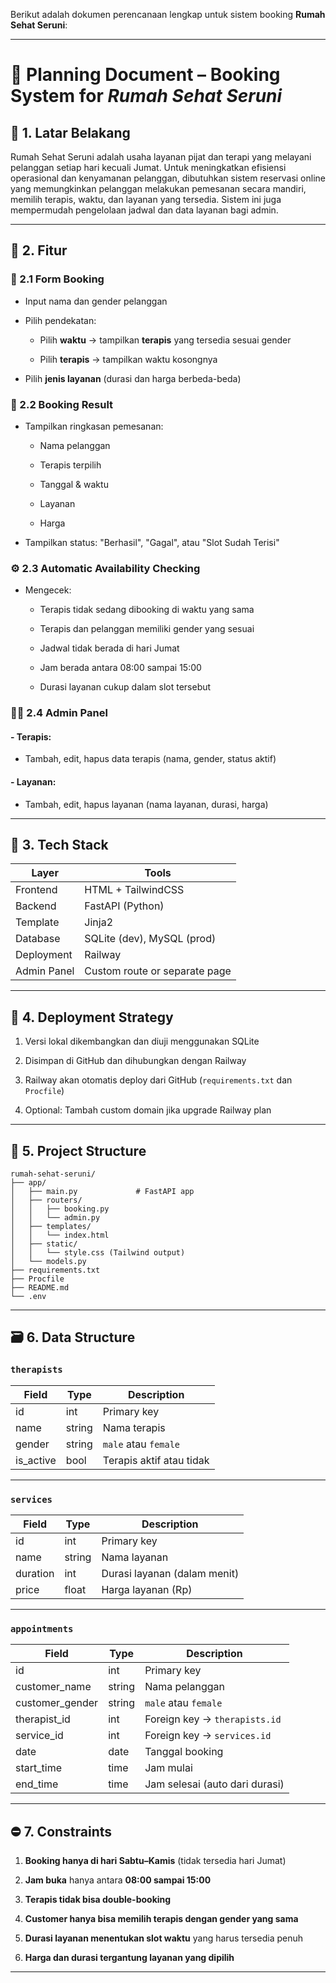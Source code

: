 Berikut adalah dokumen perencanaan lengkap untuk sistem booking **Rumah Sehat Seruni**:

---

# 📘 Planning Document – Booking System for *Rumah Sehat Seruni*

## 📌 1. Latar Belakang

Rumah Sehat Seruni adalah usaha layanan pijat dan terapi yang melayani pelanggan setiap hari kecuali Jumat. Untuk meningkatkan efisiensi operasional dan kenyamanan pelanggan, dibutuhkan sistem reservasi online yang memungkinkan pelanggan melakukan pemesanan secara mandiri, memilih terapis, waktu, dan layanan yang tersedia. Sistem ini juga mempermudah pengelolaan jadwal dan data layanan bagi admin.

---

## 🧩 2. Fitur

### 📝 2.1 Form Booking

- Input nama dan gender pelanggan

- Pilih pendekatan:
  
  - Pilih **waktu** → tampilkan **terapis** yang tersedia sesuai gender
  
  - Pilih **terapis** → tampilkan waktu kosongnya

- Pilih **jenis layanan** (durasi dan harga berbeda-beda)

### 📄 2.2 Booking Result

- Tampilkan ringkasan pemesanan:
  
  - Nama pelanggan
  
  - Terapis terpilih
  
  - Tanggal & waktu
  
  - Layanan
  
  - Harga

- Tampilkan status: "Berhasil", "Gagal", atau "Slot Sudah Terisi"

### ⚙️ 2.3 Automatic Availability Checking

- Mengecek:
  
  - Terapis tidak sedang dibooking di waktu yang sama
  
  - Terapis dan pelanggan memiliki gender yang sesuai
  
  - Jadwal tidak berada di hari Jumat
  
  - Jam berada antara 08:00 sampai 15:00
  
  - Durasi layanan cukup dalam slot tersebut

### 🧑‍💼 2.4 Admin Panel

#### - Terapis:

- Tambah, edit, hapus data terapis (nama, gender, status aktif)

#### - Layanan:

- Tambah, edit, hapus layanan (nama layanan, durasi, harga)

---

## 🧰 3. Tech Stack

| Layer       | Tools                         |
| ----------- | ----------------------------- |
| Frontend    | HTML + TailwindCSS            |
| Backend     | FastAPI (Python)              |
| Template    | Jinja2                        |
| Database    | SQLite (dev), MySQL (prod)    |
| Deployment  | Railway                       |
| Admin Panel | Custom route or separate page |

---

## 🚀 4. Deployment Strategy

1. Versi lokal dikembangkan dan diuji menggunakan SQLite

2. Disimpan di GitHub dan dihubungkan dengan Railway

3. Railway akan otomatis deploy dari GitHub (`requirements.txt` dan `Procfile`)

4. Optional: Tambah custom domain jika upgrade Railway plan

---

## 🧱 5. Project Structure

```
rumah-sehat-seruni/
├── app/
│   ├── main.py             # FastAPI app
│   ├── routers/
│   │   ├── booking.py
│   │   └── admin.py
│   ├── templates/
│   │   └── index.html
│   ├── static/
│   │   └── style.css (Tailwind output)
│   └── models.py
├── requirements.txt
├── Procfile
├── README.md
└── .env
```

---

## 🗃️ 6. Data Structure

### `therapists`

| Field     | Type   | Description              |
| --------- | ------ | ------------------------ |
| id        | int    | Primary key              |
| name      | string | Nama terapis             |
| gender    | string | `male` atau `female`     |
| is_active | bool   | Terapis aktif atau tidak |

---

### `services`

| Field    | Type   | Description                  |
| -------- | ------ | ---------------------------- |
| id       | int    | Primary key                  |
| name     | string | Nama layanan                 |
| duration | int    | Durasi layanan (dalam menit) |
| price    | float  | Harga layanan (Rp)           |

---

### `appointments`

| Field           | Type   | Description                    |
| --------------- | ------ | ------------------------------ |
| id              | int    | Primary key                    |
| customer_name   | string | Nama pelanggan                 |
| customer_gender | string | `male` atau `female`           |
| therapist_id    | int    | Foreign key → `therapists.id`  |
| service_id      | int    | Foreign key → `services.id`    |
| date            | date   | Tanggal booking                |
| start_time      | time   | Jam mulai                      |
| end_time        | time   | Jam selesai (auto dari durasi) |

---

## ⛔ 7. Constraints

1. **Booking hanya di hari Sabtu–Kamis** (tidak tersedia hari Jumat)

2. **Jam buka** hanya antara **08:00 sampai 15:00**

3. **Terapis tidak bisa double-booking**

4. **Customer hanya bisa memilih terapis dengan gender yang sama**

5. **Durasi layanan menentukan slot waktu** yang harus tersedia penuh

6. **Harga dan durasi tergantung layanan yang dipilih**

---


